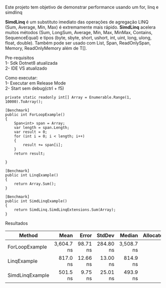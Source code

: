 Este projeto tem objetivo de demonstrar performance usando um for, linq e simdlinq

**SimdLinq** é um substituto imediato das operações de agregação LINQ (Sum, Average, Min, Max) é extremamente mais rápido. **SimdLinq** acelera muitos métodos (Sum, LongSum, Average, Min, Max, MinMax, Contains, SequenceEqual) e tipos (byte, sbyte, short, ushort, int, uint, long, ulong, float, double). Também pode ser usado com List<T>, Span<T>, ReadOnlySpan<T>, Memory<T>, ReadOnlyMemory<T> além de T[].




Pre-requisitos</br>
1- Sdk Dotnet8 atualizada</br>
2- IDE VS atualizado

Como executar:</br>
1- Executar em Release Mode</br>
2- Start sem debug(ctrl + f5)

```
private static readonly int[] Array = Enumerable.Range(1, 10000).ToArray();

[Benchmark]
public int ForLoopExample()
{
    Span<int> span = Array;
    var length = span.Length;
    var result = 0;
    for (int i = 0; i < length; i++)
    {
        result += span[i];
    }
    return result;

}

[Benchmark]
public int LinqExample()
{
    return Array.Sum();
}

[Benchmark]
public int SimdLinqExample()
{
    return SimdLinq.SimdLinqExtensions.Sum(Array);
}
```


Resultados

| Method          | Mean       | Error    | StdDev    | Median     | Allocated |
|---------------- |-----------:|---------:|----------:|-----------:|----------:|
| ForLoopExample  | 3,604.7 ns | 98.71 ns | 284.80 ns | 3,508.7 ns |         - |
| LinqExample     |   817.0 ns | 12.66 ns |  13.00 ns |   814.9 ns |         - |
| SimdLinqExample |   501.5 ns |  9.75 ns |  25.01 ns |   493.9 ns |         - |
